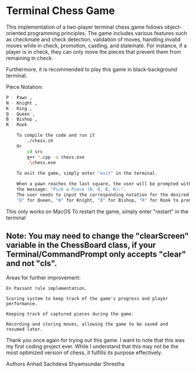 # Terminal Chess Game

This implementation of a two-player terminal chess game follows
object-oriented programming principles. The game includes various
features such as checkmate and check detection, validation of moves,
handling invalid moves while in check, promotion, castling, and stalemate.
For instance, if a player is in check, they can only move the pieces
that prevent them from remaining in check.

Furthermore, it is recommended to play this game in black-background terminal.

Piece Notation:

```bash
P - Pawn ,
N - Knight ,
K - King ,
Q - Queen ,
B - Bishop ,
R - Rook
```


```bash
    To compile the code and run it
        ./chess.sh
    Or 
        cd src
        g++ *.cpp -o chess.exe
        .\chess.exe 
       
    To exit the game, simply enter "exit" in the terminal.

    When a pawn reaches the last square, the user will be prompted with
    the message: "Pick a Piece (N, Q, B, R):". 
    The user needs to input the corresponding notation for the desired piece, such as: 
    "Q" for Queen, "N" for Knight, "B" for Bishop, "R" for Rook to promote the pawn to that piece.  
```



This only works on MacOS
To restart the game, simply enter "restart" in the terminal

## Note: You may need to change the "clearScreen" variable in the ChessBoard class, if your Terminal/CommandPrompt only accepts "clear" and not "cls".



Areas for further improvement:

    En Passant rule implementation.

    Scoring system to keep track of the game's progress and player
    performance.

    Keeping track of captured pieces during the game.

    Recording and storing moves, allowing the game to be saved and
    resumed later.



Thank you once again for trying out this game. I want to note that this was
my first coding project ever. While I understand that this may not be the most
optimized version of chess, it fulfills its purpose effectively.

Authors
Anhad Sachdeva
Shyamsundar Shrestha

